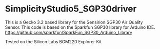 # SimplicityStudio5_SGP30driver
This is a Gecko 3.2 based library for the Sensirion SGP30 Air Quality Sensor. This code is based on the Sparkfun SGP30 library for Arduino IDE. https://github.com/sparkfun/SparkFun_SGP30_Arduino_Library

Tested on the Silicon Labs BGM220 Explorer Kit
